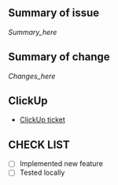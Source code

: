 ## Summary of issue

*Summary_here*

## Summary of change

*Changes_here*

## ClickUp

* [ClickUp ticket](https://app.clickup.com)

## CHECK LIST
- [ ]  Implemented new feature
- [ ]  Tested locally
